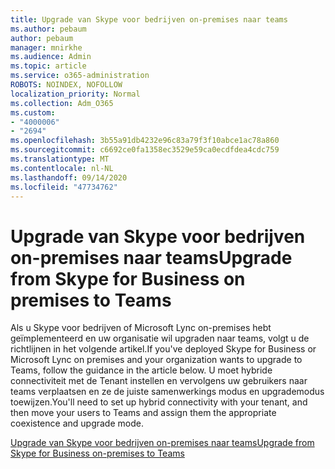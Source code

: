```yaml
---
title: Upgrade van Skype voor bedrijven on-premises naar teams
ms.author: pebaum
author: pebaum
manager: mnirkhe
ms.audience: Admin
ms.topic: article
ms.service: o365-administration
ROBOTS: NOINDEX, NOFOLLOW
localization_priority: Normal
ms.collection: Adm_O365
ms.custom:
- "4000006"
- "2694"
ms.openlocfilehash: 3b55a91db4232e96c83a79f3f10abce1ac78a860
ms.sourcegitcommit: c6692ce0fa1358ec3529e59ca0ecdfdea4cdc759
ms.translationtype: MT
ms.contentlocale: nl-NL
ms.lasthandoff: 09/14/2020
ms.locfileid: "47734762"
---
```

# <a name="upgrade-from-skype-for-business-on-premises-to-teams"></a><span data-ttu-id="a5629-102">Upgrade van Skype voor bedrijven on-premises naar teams</span><span class="sxs-lookup"><span data-stu-id="a5629-102">Upgrade from Skype for Business on premises to Teams</span></span>

<span data-ttu-id="a5629-103">Als u Skype voor bedrijven of Microsoft Lync on-premises hebt geïmplementeerd en uw organisatie wil upgraden naar teams, volgt u de richtlijnen in het volgende artikel.</span><span class="sxs-lookup"><span data-stu-id="a5629-103">If you've deployed Skype for Business or Microsoft Lync on premises and your organization wants to upgrade to Teams, follow the guidance in the article below.</span></span> <span data-ttu-id="a5629-104">U moet hybride connectiviteit met de Tenant instellen en vervolgens uw gebruikers naar teams verplaatsen en ze de juiste samenwerkings modus en upgrademodus toewijzen.</span><span class="sxs-lookup"><span data-stu-id="a5629-104">You'll need to set up hybrid connectivity with your tenant, and then move your users to Teams and assign them the appropriate coexistence and upgrade mode.</span></span> 

[<span data-ttu-id="a5629-105">Upgrade van Skype voor bedrijven on-premises naar teams</span><span class="sxs-lookup"><span data-stu-id="a5629-105">Upgrade from Skype for Business on-premises to Teams</span></span>](https://docs.microsoft.com/MicrosoftTeams/upgrade-to-teams-execute-skypeforbusinesshybridonprem)

